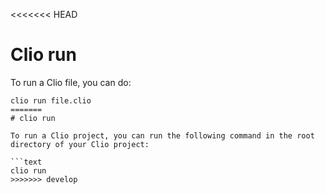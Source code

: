 <<<<<<< HEAD
# Clio run

To run a Clio file, you can do:

```text
clio run file.clio
=======
# clio run

To run a Clio project, you can run the following command in the root directory of your Clio project:

```text
clio run
>>>>>>> develop
```


